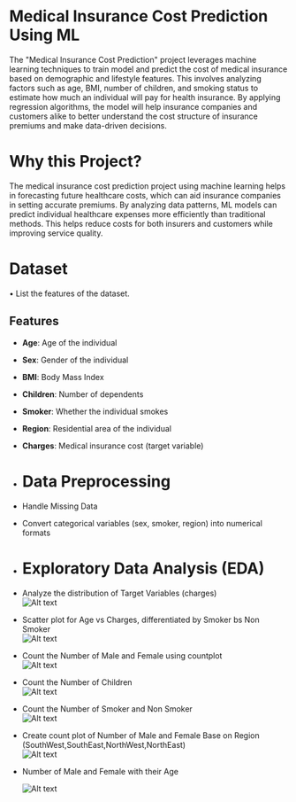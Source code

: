 # Medical Insurance Cost Prediction Using ML
The "Medical Insurance Cost Prediction" project leverages machine learning techniques to train model and predict the cost of medical insurance based on demographic and lifestyle features. This involves analyzing factors such as age, BMI, number of children, and smoking status to estimate how much an individual will pay for health insurance. By applying regression algorithms, the model will help insurance companies and customers alike to better understand the cost structure of insurance premiums and make data-driven decisions.
# Why this Project?
The medical insurance cost prediction project using machine learning helps in forecasting future healthcare costs, which can aid insurance companies in setting accurate premiums. By analyzing data patterns, ML models can predict individual healthcare expenses more efficiently than traditional methods. This helps reduce costs for both insurers and customers while improving service quality.
# Dataset
•	List the features of the dataset.
## Features
- **Age**: Age of the individual
- **Sex**: Gender of the individual
- **BMI**: Body Mass Index
- **Children**: Number of dependents
- **Smoker**: Whether the individual smokes
- **Region**: Residential area of the individual
- **Charges**: Medical insurance cost (target variable)
- # Data Preprocessing
- Handle Missing Data
- Convert categorical variables (sex, smoker, region) into numerical formats
- # Exploratory Data Analysis (EDA)
- Analyze the distribution of Target Variables (charges)
  <br>
  ![Alt text](https://github.com/shakir1121/Medical_Insurance_Cost_Prediction/blob/main/EDA_Images/distribution_of_charges.PNG?raw=true)

- Scatter plot for Age vs Charges, differentiated by Smoker bs Non Smoker
  <br>
    ![Alt text](https://github.com/shakir1121/Medical_Insurance_Cost_Prediction/blob/main/EDA_Images/age_vs_charges.PNG?raw=true)
- Count the Number of Male and Female using countplot
    <br>
    ![Alt text](https://github.com/shakir1121/Medical_Insurance_Cost_Prediction/blob/main/EDA_Images/no_of_M_F.PNG?raw=true)
- Count the Number of Children
    <br>
    ![Alt text](https://github.com/shakir1121/Medical_Insurance_Cost_Prediction/blob/main/EDA_Images/no_children.PNG?raw=true)
- Count the Number of Smoker and Non Smoker
    <br>
    ![Alt text](https://github.com/shakir1121/Medical_Insurance_Cost_Prediction/blob/main/EDA_Images/smoker_non_smoker.PNG?raw=true)
- Create count plot of Number of Male and Female Base on Region (SouthWest,SouthEast,NorthWest,NorthEast)
    <br>
    ![Alt text](https://github.com/shakir1121/Medical_Insurance_Cost_Prediction/blob/main/EDA_Images/M_F_By_Region.PNG?raw=true)
- Number of Male and Female with their Age

    ![Alt text](https://github.com/shakir1121/Medical_Insurance_Cost_Prediction/blob/main/EDA_Images/M_F_by_Age.PNG?raw=true)

